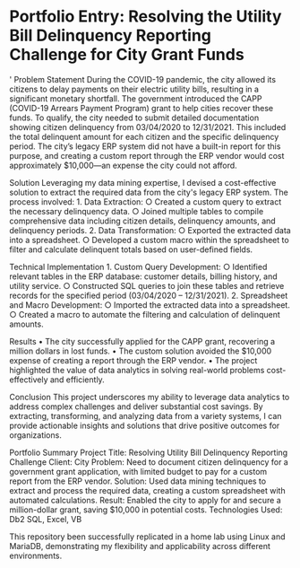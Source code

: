 # Portfolio Entry: Resolving the Utility Bill Delinquency Reporting Challenge for City Grant Funds

' Problem Statement
During the COVID-19 pandemic, the city allowed its citizens to delay payments on their electric utility bills, resulting in a significant monetary shortfall. The government introduced the CAPP (COVID-19 Arrears Payment Program) grant to help cities recover these funds. To qualify, the city needed to submit detailed documentation showing citizen delinquency from 03/04/2020 to 12/31/2021. This included the total delinquent amount for each citizen and the specific delinquency period. The city’s legacy ERP system did not have a built-in report for this purpose, and creating a custom report through the ERP vendor would cost approximately $10,000—an expense the city could not afford.

Solution
Leveraging my data mining expertise, I devised a cost-effective solution to extract the required data from the city's legacy ERP system. The process involved:
	1. Data Extraction:
		○ Created a custom query to extract the necessary delinquency data.
		○ Joined multiple tables to compile comprehensive data including citizen details, delinquency amounts, and delinquency periods.
	2. Data Transformation:
		○ Exported the extracted data into a spreadsheet.
		○ Developed a custom macro within the spreadsheet to filter and calculate delinquent totals based on user-defined fields.
  
Technical Implementation
	1. Custom Query Development:
		○ Identified relevant tables in the ERP database: customer details, billing history, and utility service.
		○ Constructed SQL queries to join these tables and retrieve records for the specified period (03/04/2020 – 12/31/2021).
	2. Spreadsheet and Macro Development:
		○ Imported the extracted data into a spreadsheet.
		○ Created a macro to automate the filtering and calculation of delinquent amounts.
  
Results
	• The city successfully applied for the CAPP grant, recovering a million dollars in lost funds.
	• The custom solution avoided the $10,000 expense of creating a report through the ERP vendor.
	• The project highlighted the value of data analytics in solving real-world problems cost-effectively and efficiently.

Conclusion
This project underscores my ability to leverage data analytics to address complex challenges and deliver substantial cost savings. By extracting, transforming, and analyzing data from a variety systems, I can provide actionable insights and solutions that drive positive outcomes for organizations.

Portfolio Summary
Project Title: Resolving Utility Bill Delinquency Reporting Challenge
Client: City
Problem: Need to document citizen delinquency for a government grant application, with limited budget to pay for a custom report from the ERP vendor.
Solution: Used data mining techniques to extract and process the required data, creating a custom spreadsheet with automated calculations.
Result: Enabled the city to apply for and secure a million-dollar grant, saving $10,000 in potential costs.
Technologies Used: Db2 SQL, Excel, VB

This repository been successfully replicated in a home lab using Linux and MariaDB, demonstrating my flexibility and applicability across different environments.
